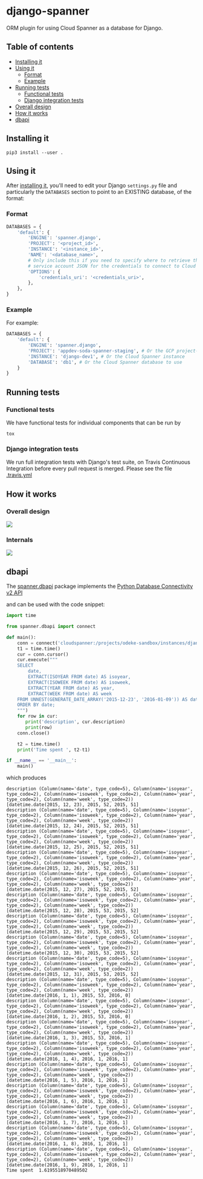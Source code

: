 # django-spanner
ORM plugin for using Cloud Spanner as a database for Django.

## Table of contents
- [Installing it](#installing-it)
- [Using it](#using-it)
    - [Format](#format)
    - [Example](#example)
- [Running tests](#running-tests)
    - [Functional tests](#functional-tests)
    - [Django integration tests](#django-integration-tests)
- [Overall design](#overall-design)
- [How it works](#how-it-works)
- [dbapi](#dbapi)

## Installing it
```shell
pip3 install --user .
```

## Using it
After [installing it](#installing-it), you'll need to edit your Django `settings.py` file
and particularly the `DATABASES` section to point to an EXISTING database, of the format:

### Format

```python
DATABASES = {
    'default': {
        'ENGINE': 'spanner.django',
        'PROJECT': '<project_id>',
        'INSTANCE': '<instance_id>',
        'NAME': '<database_name>',
        # Only include this if you need to specify where to retrieve the
        # service account JSON for the credentials to connect to Cloud Spanner.
        'OPTIONS': {
            'credentials_uri': '<credentials_uri>',
        },
    },
}
```

### Example
For example:

```python
DATABASES = {
    'default': {
        'ENGINE': 'spanner.django',
        'PROJECT': 'appdev-soda-spanner-staging', # Or the GCP project-id
        'INSTANCE': 'django-dev1', # Or the Cloud Spanner instance
        'DATABASE': 'db1', # Or the Cloud Spanner database to use
    }
}
```

## Running tests

### Functional tests
We have functional tests for individual components that can be run by
```shell
tox
```

### Django integration tests
We run full integration tests with Django's test suite, on Travis Continuous Integration before every
pull request is merged. Please see the file [.travis.yml](./.travis.yml)

## How it works

### Overall design
![](./assets/spanner-django.png)

### Internals
![](./assets/spanner-django-internals.png)

## dbapi

The [spanner.dbapi](./spanner/django) package implements the [Python Database Connectivity v2 API](https://www.python.org/dev/peps/pep-0249/)

and can be used with the code snippet:

```python
import time

from spanner.dbapi import connect

def main():
    conn = connect('cloudspanner:/projects/odeke-sandbox/instances/django-dev1/databases/db1')
    t1 = time.time()
    cur = conn.cursor()
    cur.execute("""
    SELECT
        date,
        EXTRACT(ISOYEAR FROM date) AS isoyear,
        EXTRACT(ISOWEEK FROM date) AS isoweek,
        EXTRACT(YEAR FROM date) AS year,
        EXTRACT(WEEK FROM date) AS week
    FROM UNNEST(GENERATE_DATE_ARRAY('2015-12-23', '2016-01-09')) AS date
    ORDER BY date;
    """)
    for row in cur:
       print('description', cur.description)
       print(row)
    conn.close()

    t2 = time.time()
    print('Time spent ', t2-t1)

if __name__ == '__main__':
    main()
````

which produces

```shell
description (Column(name='date', type_code=5), Column(name='isoyear', type_code=2), Column(name='isoweek', type_code=2), Column(name='year', type_code=2), Column(name='week', type_code=2))
[datetime.date(2015, 12, 23), 2015, 52, 2015, 51]
description (Column(name='date', type_code=5), Column(name='isoyear', type_code=2), Column(name='isoweek', type_code=2), Column(name='year', type_code=2), Column(name='week', type_code=2))
[datetime.date(2015, 12, 24), 2015, 52, 2015, 51]
description (Column(name='date', type_code=5), Column(name='isoyear', type_code=2), Column(name='isoweek', type_code=2), Column(name='year', type_code=2), Column(name='week', type_code=2))
[datetime.date(2015, 12, 25), 2015, 52, 2015, 51]
description (Column(name='date', type_code=5), Column(name='isoyear', type_code=2), Column(name='isoweek', type_code=2), Column(name='year', type_code=2), Column(name='week', type_code=2))
[datetime.date(2015, 12, 26), 2015, 52, 2015, 51]
description (Column(name='date', type_code=5), Column(name='isoyear', type_code=2), Column(name='isoweek', type_code=2), Column(name='year', type_code=2), Column(name='week', type_code=2))
[datetime.date(2015, 12, 27), 2015, 52, 2015, 52]
description (Column(name='date', type_code=5), Column(name='isoyear', type_code=2), Column(name='isoweek', type_code=2), Column(name='year', type_code=2), Column(name='week', type_code=2))
[datetime.date(2015, 12, 28), 2015, 53, 2015, 52]
description (Column(name='date', type_code=5), Column(name='isoyear', type_code=2), Column(name='isoweek', type_code=2), Column(name='year', type_code=2), Column(name='week', type_code=2))
[datetime.date(2015, 12, 29), 2015, 53, 2015, 52]
description (Column(name='date', type_code=5), Column(name='isoyear', type_code=2), Column(name='isoweek', type_code=2), Column(name='year', type_code=2), Column(name='week', type_code=2))
[datetime.date(2015, 12, 30), 2015, 53, 2015, 52]
description (Column(name='date', type_code=5), Column(name='isoyear', type_code=2), Column(name='isoweek', type_code=2), Column(name='year', type_code=2), Column(name='week', type_code=2))
[datetime.date(2015, 12, 31), 2015, 53, 2015, 52]
description (Column(name='date', type_code=5), Column(name='isoyear', type_code=2), Column(name='isoweek', type_code=2), Column(name='year', type_code=2), Column(name='week', type_code=2))
[datetime.date(2016, 1, 1), 2015, 53, 2016, 0]
description (Column(name='date', type_code=5), Column(name='isoyear', type_code=2), Column(name='isoweek', type_code=2), Column(name='year', type_code=2), Column(name='week', type_code=2))
[datetime.date(2016, 1, 2), 2015, 53, 2016, 0]
description (Column(name='date', type_code=5), Column(name='isoyear', type_code=2), Column(name='isoweek', type_code=2), Column(name='year', type_code=2), Column(name='week', type_code=2))
[datetime.date(2016, 1, 3), 2015, 53, 2016, 1]
description (Column(name='date', type_code=5), Column(name='isoyear', type_code=2), Column(name='isoweek', type_code=2), Column(name='year', type_code=2), Column(name='week', type_code=2))
[datetime.date(2016, 1, 4), 2016, 1, 2016, 1]
description (Column(name='date', type_code=5), Column(name='isoyear', type_code=2), Column(name='isoweek', type_code=2), Column(name='year', type_code=2), Column(name='week', type_code=2))
[datetime.date(2016, 1, 5), 2016, 1, 2016, 1]
description (Column(name='date', type_code=5), Column(name='isoyear', type_code=2), Column(name='isoweek', type_code=2), Column(name='year', type_code=2), Column(name='week', type_code=2))
[datetime.date(2016, 1, 6), 2016, 1, 2016, 1]
description (Column(name='date', type_code=5), Column(name='isoyear', type_code=2), Column(name='isoweek', type_code=2), Column(name='year', type_code=2), Column(name='week', type_code=2))
[datetime.date(2016, 1, 7), 2016, 1, 2016, 1]
description (Column(name='date', type_code=5), Column(name='isoyear', type_code=2), Column(name='isoweek', type_code=2), Column(name='year', type_code=2), Column(name='week', type_code=2))
[datetime.date(2016, 1, 8), 2016, 1, 2016, 1]
description (Column(name='date', type_code=5), Column(name='isoyear', type_code=2), Column(name='isoweek', type_code=2), Column(name='year', type_code=2), Column(name='week', type_code=2))
[datetime.date(2016, 1, 9), 2016, 1, 2016, 1]
Time spent  1.6195518970489502
```
